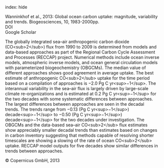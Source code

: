index: hide

<div class="Citation">

  <div class="Citation-body">
    <div class="Citation-text">Wanninkhof et al., 2013: Global ocean carbon uptake: magnitude, variability and trends. <span class="Article-journal">Biogeosciences, </span><span class="Article-volume">10, </span>1983-2000pp.</div>
    <div class="Citation-links">
      <div class="CitationLink" data-href="https://doi.org/10.5194/bg-10-1983-2013">
        <div class="CitationLink-icon CitationLink-Doi"></div>
        <div class="CitationLink-text">DOI</div>
      </div>
      <div class="CitationLink" data-href="https://scholar.google.com/scholar?q=10.5194/bg-10-1983-2013">
        <div class="CitationLink-icon CitationLink-Scholar"></div>
        <div class="CitationLink-text">Google Scholar</div>
      </div>
    </div>
  </div>
</div>

The globally integrated sea–air anthropogenic carbon dioxide (CO&lt;sub&gt;2&lt;/sub&gt;) flux from 1990 to 2009 is determined from models and data-based approaches as part of the Regional Carbon Cycle Assessment and Processes (RECCAP) project. Numerical methods include ocean inverse models, atmospheric inverse models, and ocean general circulation models with parameterized biogeochemistry (OBGCMs). The median value of different approaches shows good agreement in average uptake. The best estimate of anthropogenic CO&lt;sub&gt;2&lt;/sub&gt; uptake for the time period based on a compilation of approaches is −2.0 Pg C yr&lt;sup&gt;−1&lt;/sup&gt;. The interannual variability in the sea–air flux is largely driven by large-scale climate re-organizations and is estimated at 0.2 Pg C yr&lt;sup&gt;−1&lt;/sup&gt; for the two decades with some systematic differences between approaches. The largest differences between approaches are seen in the decadal trends. The trends range from −0.13 (Pg C yr&lt;sup&gt;−1&lt;/sup&gt;) decade&lt;sup&gt;−1&lt;/sup&gt; to −0.50 (Pg C yr&lt;sup&gt;−1&lt;/sup&gt;) decade&lt;sup&gt;−1&lt;/sup&gt; for the two decades under investigation. The OBGCMs and the data-based sea–air CO&lt;sub&gt;2&lt;/sub&gt; flux estimates show appreciably smaller decadal trends than estimates based on changes in carbon inventory suggesting that methods capable of resolving shorter timescales are showing a slowing of the rate of ocean CO&lt;sub&gt;2&lt;/sub&gt; uptake. RECCAP model outputs for five decades show similar differences in trends between approaches.

<div class="Citation-copy">
&copy; Copernicus GmbH, 2013
</div>